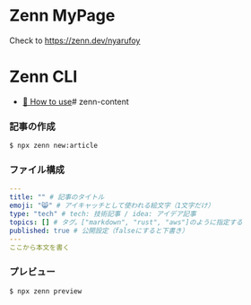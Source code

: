 # Zenn MyPage
Check to https://zenn.dev/nyarufoy

# Zenn CLI
* [📘 How to use](https://zenn.dev/zenn/articles/zenn-cli-guide)# zenn-content

### 記事の作成

```shell
$ npx zenn new:article
```

### ファイル構成

```yaml
---
title: "" # 記事のタイトル
emoji: "😸" # アイキャッチとして使われる絵文字（1文字だけ）
type: "tech" # tech: 技術記事 / idea: アイデア記事
topics: [] # タグ。["markdown", "rust", "aws"]のように指定する
published: true # 公開設定（falseにすると下書き）
---
ここから本文を書く
```

### プレビュー

```shell
$ npx zenn preview 
```
